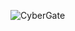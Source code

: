 ![CyberGate](https://github.com/yuankong666/Ultimate-RAT-Collection/assets/128066597/b4ecbaef-f18b-4c27-951d-84d39951881a)
